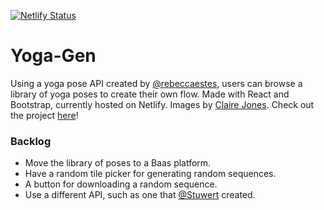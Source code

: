 [![Netlify Status](https://api.netlify.com/api/v1/badges/63702ad1-97a0-464a-a7e6-aee181e7a837/deploy-status)](https://app.netlify.com/sites/yoga-gen/deploys)

# Yoga-Gen
Using a yoga pose API created by [@rebeccaestes](https://github.com/rebeccaestes/yoga_api), users can browse a library of yoga poses to create their own flow. Made with React and Bootstrap, currently hosted on Netlify. Images by [Claire Jones](https://thenounproject.com/hivernoir/collection/yoga/?oq=yoga&cidx=2). Check out the project <a href="https://yoga-gen.netlify.app/">here</a>! 

### Backlog 
- Move the library of poses to a Baas platform.
- Have a random tile picker for generating random sequences.
- A button for downloading a random sequence. 
- Use a different API, such as one that [@Stuwert](https://github.com/Stuwert/yoga-builder) created. 
